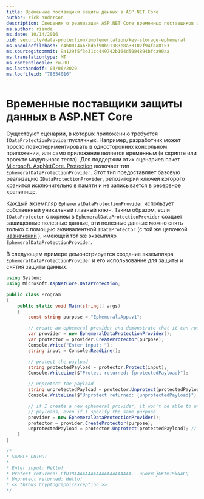 ```yaml
---
title: Временные поставщики защиты данных в ASP.NET Core
author: rick-anderson
description: Сведения о реализации ASP.NET Core временных поставщиков защиты данных.
ms.author: riande
ms.date: 10/14/2016
uid: security/data-protection/implementation/key-storage-ephemeral
ms.openlocfilehash: e4b0014ab3bdbf90b91383e8a33102f94faa8153
ms.sourcegitcommit: 9a129f5f3e31cc449742b164d5004894bfca90aa
ms.translationtype: MT
ms.contentlocale: ru-RU
ms.lasthandoff: 03/06/2020
ms.locfileid: "78654016"
---
```

# <a name="ephemeral-data-protection-providers-in-aspnet-core"></a>Временные поставщики защиты данных в ASP.NET Core

<a name="data-protection-implementation-key-storage-ephemeral"></a>

Существуют сценарии, в которых приложению требуется `IDataProtectionProvider`пустячных. Например, разработчик может просто поэкспериментировать в односторонних консольном приложении, или само приложение является временным (в скрипте или проекте модульного теста). Для поддержки этих сценариев пакет [Microsoft. AspNetCore. Protection](https://www.nuget.org/packages/Microsoft.AspNetCore.DataProtection/) включает тип `EphemeralDataProtectionProvider`. Этот тип предоставляет базовую реализацию `IDataProtectionProvider`, репозиторий ключей которого хранится исключительно в памяти и не записывается в резервное хранилище.

Каждый экземпляр `EphemeralDataProtectionProvider` использует собственный уникальный главный ключ. Таким образом, если `IDataProtector` с корнем в `EphemeralDataProtectionProvider` создает защищенные полезные данные, эти полезные данные можно снять только с помощью эквивалентной `IDataProtector` (с той же цепочкой [назначений](xref:security/data-protection/consumer-apis/purpose-strings#data-protection-consumer-apis-purposes) ), имеющей тот же экземпляр `EphemeralDataProtectionProvider`.

В следующем примере демонстрируется создание экземпляра `EphemeralDataProtectionProvider` и его использование для защиты и снятия защиты данных.

```csharp
using System;
using Microsoft.AspNetCore.DataProtection;

public class Program
{
    public static void Main(string[] args)
    {
        const string purpose = "Ephemeral.App.v1";

        // create an ephemeral provider and demonstrate that it can round-trip a payload
        var provider = new EphemeralDataProtectionProvider();
        var protector = provider.CreateProtector(purpose);
        Console.Write("Enter input: ");
        string input = Console.ReadLine();

        // protect the payload
        string protectedPayload = protector.Protect(input);
        Console.WriteLine($"Protect returned: {protectedPayload}");

        // unprotect the payload
        string unprotectedPayload = protector.Unprotect(protectedPayload);
        Console.WriteLine($"Unprotect returned: {unprotectedPayload}");

        // if I create a new ephemeral provider, it won't be able to unprotect existing
        // payloads, even if I specify the same purpose
        provider = new EphemeralDataProtectionProvider();
        protector = provider.CreateProtector(purpose);
        unprotectedPayload = protector.Unprotect(protectedPayload); // THROWS
    }
}

/*
* SAMPLE OUTPUT
*
* Enter input: Hello!
* Protect returned: CfDJ8AAAAAAAAAAAAAAAAAAAAA...uGoxWLjGKtm1SkNACQ
* Unprotect returned: Hello!
* << throws CryptographicException >>
*/
```
